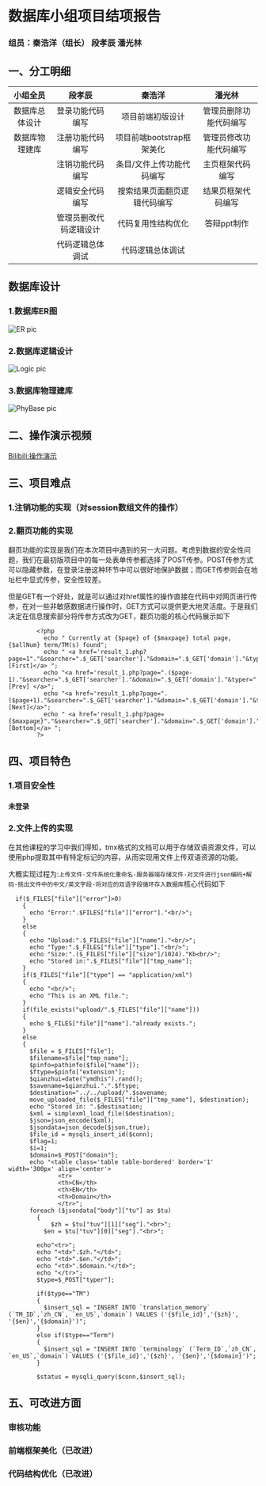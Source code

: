 # 数据库小组项目结项报告
### 组员：秦浩洋（组长） 段孝辰 潘光林

## 一、分工明细
| 小组全员   |  段孝辰  |  秦浩洋 | 潘光林|
|  :----:  | :----:  |  :----:  | :----:  |
| 数据库总体设计  | 登录功能代码编写 |项目前端初版设计|管理员删除功能代码编写|
| 数据库物理建库  | 注册功能代码编写 |项目前端bootstrap框架美化|管理员修改功能代码编写|
|                | 注销功能代码编写|条目/文件上传功能代码编写|主页框架代码编写|
|                | 逻辑安全代码编写|搜索结果页面翻页逻辑代码编写|结果页框架代码编写|
|                | 管理员删改代码逻辑设计|代码复用性结构优化|答辩ppt制作|
|                | 代码逻辑总体调试|代码逻辑总体调试||

## 数据库设计
### 1.数据库ER图
![ER pic](https://github.com/JayKay7812/Database-Theory/blob/master/小组项目/Source/img/ER.png)
### 2.数据库逻辑设计
![Logic pic](https://github.com/JayKay7812/Database-Theory/blob/master/小组项目/Source/img/Logic.png)
### 3.数据库物理建库
![PhyBase pic](https://github.com/JayKay7812/Database-Theory/blob/master/小组项目/Source/img/PhyBase.png)

## 二、操作演示视频
[Bilibili:操作演示](https://www.bilibili.com/video/BV1ca4y1e7M7/)

## 三、项目难点

### 1.注销功能的实现（对session数组文件的操作）

### 2.翻页功能的实现

  翻页功能的实现是我们在本次项目中遇到的另一大问题。考虑到数据的安全性问题，我们在最初版项目中的每一处表单传参都选择了POST传参。POST传参方式可以隐藏参数，在登录注册这种环节中可以很好地保护数据；而GET传参则会在地址栏中显式传参，安全性较差。

  但是GET有一个好处，就是可以通过对href属性的操作直接在代码中对网页进行传参，在对一些非敏感数据进行操作时，GET方式可以提供更大地灵活度。于是我们决定在信息搜索部分将传参方式改为GET，翻页功能的核心代码展示如下
```
        <?php
          echo " Currently at {$page} of {$maxpage} total page, {$allNum} term/TM(s) found";
          echo " <a href='result_1.php?page=1"."&searcher=".$_GET['searcher']."&domain=".$_GET['domain']."&typer=".$_GET['typer']."'>[First]</a> ";
          echo "<a href='result_1.php?page=".($page-1)."&searcher=".$_GET['searcher']."&domain=".$_GET['domain']."&typer=".$_GET['typer']."'>[Prev] </a>";
          echo "<a href='result_1.php?page=".($page+1)."&searcher=".$_GET['searcher']."&domain=".$_GET['domain']."&typer=".$_GET['typer']."'>[Next]</a>";
          echo " <a href='result_1.php?page={$maxpage}"."&searcher=".$_GET['searcher']."&domain=".$_GET['domain']."&typer=".$_GET['typer']."'>[Bottom]</a> ";
        ?>
```
## 四、项目特色
### 1.项目安全性
#### 未登录

### 2.文件上传的实现

在其他课程的学习中我们得知，tmx格式的文档可以用于存储双语资源文件，可以使用php提取其中有特定标记的内容，从而实现用文件上传双语资源的功能。

大概实现过程为:```上传文件-文件系统化重命名-服务器端存储文件-对文件进行json编码+解码-挑出文件中的中文/英文字段-将对应的双语字段循环存入数据库```核心代码如下
```
  if($_FILES["file"]["error"]>0)
    {
      echo "Error:".$FILES["file"]["error"]."<br/>";
    }
    else
    {
      echo "Upload:".$_FILES["file"]["name"]."<br/>";
      echo "Type:".$_FILES["file"]["type"]."<br/>";
      echo "Size:".($_FILES["file"]["size"]/1024)."Kb<br/>";
      echo "Stored in:".$_FILES["file"]["tmp_name"];
    }
    if($_FILES["file"]["type"] == "application/xml")
    {
      echo "<br/>";
      echo "This is an XML file.";
    }
    if(file_exists("upload/".$_FILES["file"]["name"]))
    {
      echo $_FILES["file"]["name"]."already exists.";
    }
    else
    {
      $file = $_FILES["file"];
      $filename=$file["tmp_name"];
      $pinfo=pathinfo($file["name"]);
      $ftype=$pinfo["extension"];
      $qianzhui=date("ymdhis").rand();
      $savename=$qianzhui.".".$ftype;
      $destination="../../upload/".$savename;
      move_uploaded_file($_FILES["file"]["tmp_name"], $destination);
      echo "Stored in: ".$destination;
      $xml = simplexml_load_file($destination);
      $json=json_encode($xml);
      $jsondata=json_decode($json,true);
      $file_id = mysqli_insert_id($conn);
      $flag=1;
      $i=1;
	  $domain=$_POST["domain"];
      echo "<table class='table table-bordered' border='1' width='300px' align='center'>
              <tr>
              <th>CN</th>
              <th>EN</th>
			  <th>Domain</th>
              </tr>";
      foreach ($jsondata["body"]["tu"] as $tu)
    	{
    		$zh = $tu["tuv"][1]["seg"]."<br>";
    	  $en = $tu["tuv"][0]["seg"]."<br>";

        echo"<tr>";
      	echo "<td>".$zh."</td>";
      	echo "<td>".$en."</td>";
		echo "<td>".$domain."</td>";
      	echo "</tr>";
        $type=$_POST["typer"];

        if($type=="TM")
        {
          $insert_sql = "INSERT INTO `translation_memory` (`TM_ID`,`zh_CN`, `en_US`,`domain`) VALUES ('{$file_id}','{$zh}', '{$en}','{$domain}')";
        }
        else if($type=="Term")
        {
          $insert_sql = "INSERT INTO `terminology` (`Term_ID`,`zh_CN`, `en_US`,`domain`) VALUES ('{$file_id}','{$zh}', '{$en}','{$domain}')";
        }

        $status = mysqli_query($conn,$insert_sql);
```
## 五、可改进方面
### 审核功能

### 前端框架美化（已改进）

### 代码结构优化（已改进）
